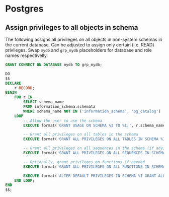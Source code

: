 # Postgres

## Assign privileges to all objects in schema

The following assigns all privileges on all objects in non-system schemas in the current database. Can be adjusted to assign only certain (i.e. READ) privileges.
Swap `mydb` and `grp_mydb` placeholders for database and role names respectivelly.

```sql
GRANT CONNECT ON DATABASE mydb TO grp_mydb;

DO
$$
DECLARE
    r RECORD;
BEGIN
    FOR r IN
        SELECT schema_name
        FROM information_schema.schemata
        WHERE schema_name NOT IN ('information_schema', 'pg_catalog')
    LOOP
        -- Allow the user to use the schema
        EXECUTE format('GRANT USAGE ON SCHEMA %I TO %I;', r.schema_name, 'grp_mydb');

        -- Grant all privileges on all tables in the schema
        EXECUTE format('GRANT ALL PRIVILEGES ON ALL TABLES IN SCHEMA %I TO %I;', r.schema_name, 'grp_mydb');

        -- Grant all privileges on all sequences in the schema (if any)
        EXECUTE format('GRANT ALL PRIVILEGES ON ALL SEQUENCES IN SCHEMA %I TO %I;', r.schema_name, 'grp_mydb');

        -- Optionally, grant privileges on functions if needed
        EXECUTE format('GRANT ALL PRIVILEGES ON ALL FUNCTIONS IN SCHEMA %I TO %I;', r.schema_name, 'grp_mydb');

		EXECUTE format('ALTER DEFAULT PRIVILEGES IN SCHEMA %I GRANT ALL PRIVILEGES ON TABLES TO %I;', r.schema_name, 'grp_mydb');
    END LOOP;
END
$$;
```
